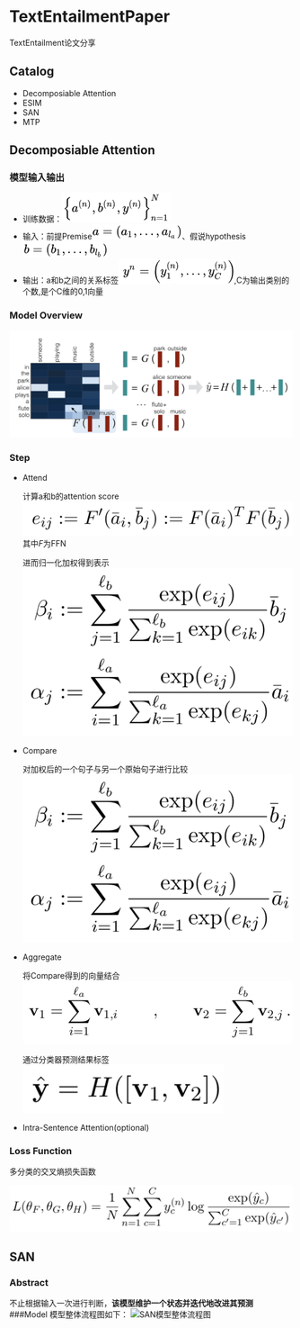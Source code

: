 # TextEntailmentPaper
TextEntailment论文分享
## Catalog
* Decomposiable Attention
* ESIM
* SAN
* MTP

## Decomposiable Attention
### 模型输入输出
* 训练数据：![DA_label](https://github.com/yefengzhishu/TextEntailmentPaper/blob/master/pic/DA输入输出.png)
* 输入：前提Premise![DA_label](https://github.com/yefengzhishu/TextEntailmentPaper/blob/master/pic/DA_premise.png)、假说hypothesis![DA_label](https://github.com/yefengzhishu/TextEntailmentPaper/blob/master/pic/DA_hypothesis.png)
* 输出：a和b之间的关系标签![DA_label](https://github.com/yefengzhishu/TextEntailmentPaper/blob/master/pic/DA_Label.png),C为输出类别的个数,是个C维的0,1向量

### Model Overview
![DA_model_overview](https://github.com/yefengzhishu/TextEntailmentPaper/blob/master/pic/DA_model_overview.png)

### Step
* Attend

	计算a和b的attention score![DA_attend_attention_score](https://github.com/yefengzhishu/TextEntailmentPaper/blob/master/pic/DA_attend_attention_score.png)
	其中*F*为FFN
	
	进而归一化加权得到表示![DA_attend_attention_weights](https://github.com/yefengzhishu/TextEntailmentPaper/blob/master/pic/DA_attend_attention_weights.png)
	
* Compare
	
	对加权后的一个句子与另一个原始句子进行比较
	![DA_attend_attention_weights](https://github.com/yefengzhishu/TextEntailmentPaper/blob/master/pic/DA_attend_attention_weights.png)
	
* Aggregate

	将Compare得到的向量结合
	![DA_aggregate_add](https://github.com/yefengzhishu/TextEntailmentPaper/blob/master/pic/DA_aggregate_add.png)
	
	通过分类器预测结果标签
	![DA_aggregate_clasification](https://github.com/yefengzhishu/TextEntailmentPaper/blob/master/pic/DA_aggregate_clasification.png)

* Intra-Sentence Attention(optional)

### Loss Function
多分类的交叉熵损失函数

![DA_loss_function](https://github.com/yefengzhishu/TextEntailmentPaper/blob/master/pic/DA_loss_function.png)



## SAN
### Abstract
不止根据输入一次进行判断，**该模型维护一个状态并迭代地改进其预测**
###Model
模型整体流程图如下：
![SAN模型整体流程图](http://d.pr/i/9HM6+)